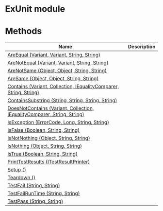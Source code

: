 # ExUnit module

# Methods

|Name|Description|
|---|---|
|[AreEqual (Variant, Variant, String, String)](./AreEqual.md)||
|[AreNotEqual (Variant, Variant, String, String)](./AreNotEqual.md)||
|[AreNotSame (Object, Object, String, String)](./AreNotSame.md)||
|[AreSame (Object, Object, String, String)](./AreSame.md)||
|[Contains (Variant, Collection, IEqualityComparer, String, String)](./Contains.md)||
|[ContainsSubstring (String, String, String, String)](./ContainsSubstring.md)||
|[DoesNotContains (Variant, Collection, IEqualityComparer, String, String)](./DoesNotContains.md)||
|[IsException (ErrorCode, Long, String, String)](./IsException.md)||
|[IsFalse (Boolean, String, String)](./IsFalse.md)||
|[IsNotNothing (Object, String, String)](./IsNotNothing.md)||
|[IsNothing (Object, String, String)](./IsNothing.md)||
|[IsTrue (Boolean, String, String)](./IsTrue.md)||
|[PrintTestResults (ITestResultPrinter)](./PrintTestResults.md)||
|[Setup ()](./Setup.md)||
|[Teardown ()](./Teardown.md)||
|[TestFail (String, String)](./TestFail.md)||
|[TestFailRunTime (String, String)](./TestFailRunTime.md)||
|[TestPass (String, String)](./TestPass.md)||
